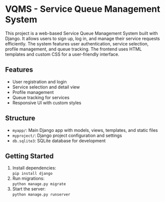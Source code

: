 # VQMS - Service Queue Management System

This project is a web-based Service Queue Management System built with Django. It allows users to sign up, log in, and manage their service requests efficiently. The system features user authentication, service selection, profile management, and queue tracking. The frontend uses HTML templates and custom CSS for a user-friendly interface.

## Features

- User registration and login
- Service selection and detail view
- Profile management
- Queue tracking for services
- Responsive UI with custom styles

## Structure

- `myapp/`: Main Django app with models, views, templates, and static files
- `myproject/`: Django project configuration and settings
- `db.sqlite3`: SQLite database for development

## Getting Started

1. Install dependencies:  
   `pip install django`
2. Run migrations:  
   `python manage.py migrate`
3. Start the server:  
   `python manage.py runserver`
